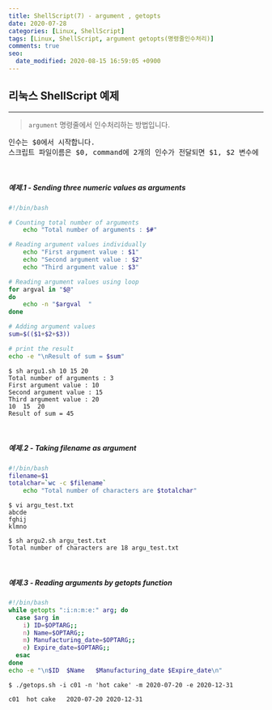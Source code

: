 ```yaml
---
title: ShellScript(7) - argument , getopts
date: 2020-07-28
categories: [Linux, ShellScript]
tags: [Linux, ShellScript, argument getopts(명령줄인수처리)]
comments: true
seo:
  date_modified: 2020-08-15 16:59:05 +0900
---
```


## 리눅스 ShellScript 예제
---


> `argument` 명령줄에서 인수처리하는 방법입니다.<br>
<pre>
인수는 $0에서 시작합니다.
스크립트 파일이름은 $0, command에 2개의 인수가 전달되면 $1, $2 변수에  순차적으로 수신됩니다.
</pre>

<br>

##### 예제.1 - Sending three numeric values as arguments

``` bash
#!/bin/bash

# Counting total number of arguments
    echo "Total number of arguments : $#"

# Reading argument values individually
    echo "First argument value : $1"
    echo "Second argument value : $2"
    echo "Third argument value : $3"

# Reading argument values using loop
for argval in "$@"
do
    echo -n "$argval  "
done

# Adding argument values
sum=$(($1+$2+$3))

# print the result
echo -e "\nResult of sum = $sum"
```
```
$ sh argu1.sh 10 15 20
Total number of arguments : 3
First argument value : 10
Second argument value : 15
Third argument value : 20
10  15  20  
Result of sum = 45
```

<br>

##### 예제.2 - Taking filename as argument

``` bash
#!/bin/bash
filename=$1
totalchar=`wc -c $filename`
    echo "Total number of characters are $totalchar"
```
```
$ vi argu_test.txt
abcde
fghij
klmno
```
```
$ sh argu2.sh argu_test.txt
Total number of characters are 18 argu_test.txt
```

<br>

##### 예제.3 - Reading arguments by getopts function

``` bash
#!/bin/bash
while getopts ":i:n:m:e:" arg; do
  case $arg in
    i) ID=$OPTARG;;
    n) Name=$OPTARG;;
    m) Manufacturing_date=$OPTARG;;
    e) Expire_date=$OPTARG;;
  esac
done
echo -e "\n$ID  $Name   $Manufacturing_date $Expire_date\n"
```
```
$ ./getops.sh -i c01 -n 'hot cake' -m 2020-07-20 -e 2020-12-31

c01  hot cake   2020-07-20 2020-12-31
```
